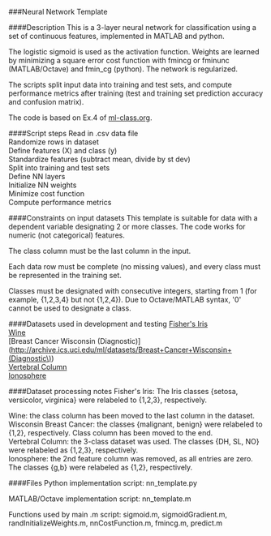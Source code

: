 ###Neural Network Template


####Description
This is a 3-layer neural network for classification using a set of continuous features, implemented in MATLAB and python.

The logistic sigmoid is used as the activation function. Weights are learned by minimizing a square error cost function with fmincg or fminunc (MATLAB/Octave) and fmin\_cg (python). The network is regularized.

The scripts split input data into training and test sets, and compute performance metrics after training (test and training set prediction accuracy and confusion matrix).

The code is based on Ex.4 of [ml-class.org](http://ml-class.org).

####Script steps
Read in .csv data file <br />
Randomize rows in dataset <br />
Define features (X) and class (y) <br />
Standardize features (subtract mean, divide by st dev) <br />
Split into training and test sets <br />
Define NN layers <br />
Initialize NN weights <br />
Minimize cost function <br />
Compute performance metrics <br />



####Constraints on input datasets
This template is suitable for data with a dependent variable designating 2 or more classes. The code works for numeric (not categorical) features.

The class column must be the last column in the input.

Each data row must be complete (no missing values), and every class must be represented in the training set.

Classes must be designated with consecutive integers, starting from 1 (for example, {1,2,3,4} but not {1,2,4}). Due to Octave/MATLAB syntax, '0' cannot be used to designate a class.

####Datasets used in development and testing
[Fisher's Iris](http://archive.ics.uci.edu/ml/datasets/Iris) <br />
[Wine](http://archive.ics.uci.edu/ml/datasets/Wine) <br />
[Breast Cancer Wisconsin (Diagnostic)](http://archive.ics.uci.edu/ml/datasets/Breast+Cancer+Wisconsin+(Diagnostic\)) <br />
[Vertebral Column](http://archive.ics.uci.edu/ml/datasets/Vertebral+Column) <br />
[Ionosphere](http://archive.ics.uci.edu/ml/datasets/Ionosphere) <br />

####Dataset processing notes
Fisher's Iris: The Iris classes {setosa, versicolor, virginica} were relabeled to {1,2,3}, respectively.

Wine: the class column has been moved to the last column in the dataset.<br />
Wisconsin Breast Cancer: the classes {malignant, benign} were relabeled to {1,2}, respectively. Class column has been moved to the end.<br />
Vertebral Column: the 3-class dataset was used. The classes {DH, SL, NO} were relabeled as {1,2,3}, respectively.<br />
Ionosphere: the 2nd feature column was removed, as all entries are zero. The classes {g,b} were relabeled as {1,2}, respectively.<br />

####Files
Python implementation script: nn\_template.py

MATLAB/Octave implementation script: nn\_template.m

Functions used by main .m script: sigmoid.m, sigmoidGradient.m, randInitializeWeights.m, nnCostFunction.m, fmincg.m, predict.m
